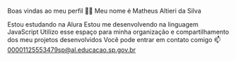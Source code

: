 Boas vindas ao meu perfil 💙💙
Meu nome é Matheus Altieri da Silva

Estou estudando na Alura
Estou me desenvolvendo na linguagem JavaScript
Utilizo esse espaço para minha organização e compartilhamento dos meu projetos desenvolvidos
Você pode entrar em contato comigo 📫
00001125553479sp@al.educacao.sp.gov.br
